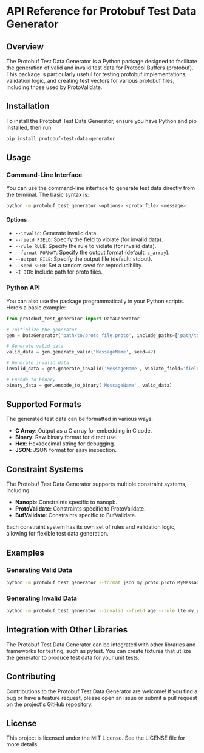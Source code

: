 # API Reference for Protobuf Test Data Generator

## Overview

The Protobuf Test Data Generator is a Python package designed to facilitate the generation of valid and invalid test data for Protocol Buffers (protobuf). This package is particularly useful for testing protobuf implementations, validation logic, and creating test vectors for various protobuf files, including those used by ProtoValidate.

## Installation

To install the Protobuf Test Data Generator, ensure you have Python and pip installed, then run:

```bash
pip install protobuf-test-data-generator
```

## Usage

### Command-Line Interface

You can use the command-line interface to generate test data directly from the terminal. The basic syntax is:

```bash
python -m protobuf_test_generator <options> <proto_file> <message>
```

#### Options

- `--invalid`: Generate invalid data.
- `--field FIELD`: Specify the field to violate (for invalid data).
- `--rule RULE`: Specify the rule to violate (for invalid data).
- `--format FORMAT`: Specify the output format (default: `c_array`).
- `--output FILE`: Specify the output file (default: stdout).
- `--seed SEED`: Set a random seed for reproducibility.
- `-I DIR`: Include path for proto files.

### Python API

You can also use the package programmatically in your Python scripts. Here’s a basic example:

```python
from protobuf_test_generator import DataGenerator

# Initialize the generator
gen = DataGenerator('path/to/proto_file.proto', include_paths=['path/to/includes'])

# Generate valid data
valid_data = gen.generate_valid('MessageName', seed=42)

# Generate invalid data
invalid_data = gen.generate_invalid('MessageName', violate_field='field_name', violate_rule='rule_name')

# Encode to binary
binary_data = gen.encode_to_binary('MessageName', valid_data)
```

## Supported Formats

The generated test data can be formatted in various ways:

- **C Array**: Output as a C array for embedding in C code.
- **Binary**: Raw binary format for direct use.
- **Hex**: Hexadecimal string for debugging.
- **JSON**: JSON format for easy inspection.

## Constraint Systems

The Protobuf Test Data Generator supports multiple constraint systems, including:

- **Nanopb**: Constraints specific to nanopb.
- **ProtoValidate**: Constraints specific to ProtoValidate.
- **BufValidate**: Constraints specific to BufValidate.

Each constraint system has its own set of rules and validation logic, allowing for flexible test data generation.

## Examples

### Generating Valid Data

```bash
python -m protobuf_test_generator --format json my_proto.proto MyMessage
```

### Generating Invalid Data

```bash
python -m protobuf_test_generator --invalid --field age --rule lte my_proto.proto MyMessage
```

## Integration with Other Libraries

The Protobuf Test Data Generator can be integrated with other libraries and frameworks for testing, such as pytest. You can create fixtures that utilize the generator to produce test data for your unit tests.

## Contributing

Contributions to the Protobuf Test Data Generator are welcome! If you find a bug or have a feature request, please open an issue or submit a pull request on the project's GitHub repository.

## License

This project is licensed under the MIT License. See the LICENSE file for more details.